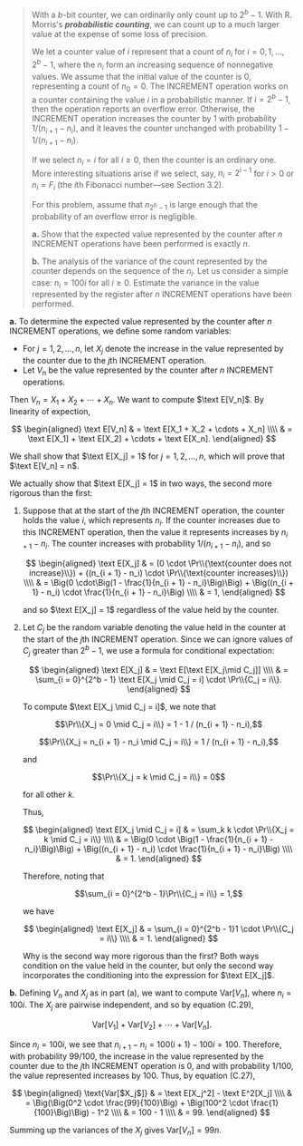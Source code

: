 > With a $b$-bit counter, we can ordinarily only count up to $2^b - 1$. With R. Morris's ***probabilistic counting***, we can count up to a much larger value at the expense of some loss of precision.
>
> We let a counter value of $i$ represent that a count of $n_i$ for $i = 0, 1, \ldots, 2^b - 1$, where the $n_i$ form an increasing sequence of nonnegative values. We assume that the initial value of the counter is $0$, representing a count of $n_0 = 0$. The $\text{INCREMENT}$ operation works on a counter containing the value $i$ in a probabilistic manner. If $i = 2^b - 1$, then the operation reports an overflow error. Otherwise, the $\text{INCREMENT}$ operation increases the counter by $1$ with probability $1 / (n_{i + 1} - n_i)$, and it leaves the counter unchanged with probability $1 - 1 / (n_{i + 1} - n_i)$.
>
> If we select $n_i = i$ for all $i \ge 0$, then the counter is an ordinary one. More interesting situations arise if we select, say, $n_i = 2^{i - 1}$ for $i > 0$ or $n_i = F_i$ (the $i$th Fibonacci number—see Section 3.2).
>
> For this problem, assume that $n_{2^b - 1}$ is large enough that the probability of an overflow error is negligible.
>
> **a.** Show that the expected value represented by the counter after $n$ $\text{INCREMENT}$ operations have been performed is exactly $n$.
>
> **b.** The analysis of the variance of the count represented by the counter depends on the sequence of the $n_i$. Let us consider a simple case: $n_i = 100i$ for all $i \ge 0$. Estimate the variance in the value represented by the register after $n$ $\text{INCREMENT}$ operations have been performed.

**a.** To determine the expected value represented by the counter after $n$ $\text{INCREMENT}$ operations, we define some random variables:

- For $j = 1, 2, \ldots, n$, let $X_j$ denote the increase in the value represented by the counter due to the $j$th $\text{INCREMENT}$ operation.
- Let $V_n$ be the value represented by the counter after $n$ $\text{INCREMENT}$ operations.

Then $V_n = X_1 + X_2 + \cdots + X_n$. We want to compute $\text E[V_n]$. By linearity of expection,

$$
\begin{aligned}
\text E[V_n] & = \text E[X_1 + X_2 + \cdots + X_n] \\\\
             & = \text E[X_1] + \text E[X_2] + \cdots + \text E[X_n].
\end{aligned}
$$

We shall show that $\text E[X_j] = 1$ for $j = 1, 2, \ldots, n$, which will prove that $\text E[V_n] = n$.

We actually show that $\text E[X_j] = 1$ in two ways, the second more rigorous than the first:

1. Suppose that at the start of the $j$th $\text{INCREMENT}$ operation, the counter holds the value $i$, which represents $n_i$. If the counter increases due to this $\text{INCREMENT}$ operation, then the value it represents increases by $n_{i + 1} - n_i$. The counter increases with probability $1 / (n_{i + 1} - n_i)$, and so

    $$
    \begin{aligned}
    \text E[X_j] & = (0 \cdot \Pr\\{\text{counter does not increase}\\}) + ((n_{i + 1} - n_i) \cdot \Pr\\{\text{counter increases}\\}) \\\\
                 & = \Big(0 \cdot\Big(1 - \frac{1}{n_{i + 1} - n_i}\Big)\Big) + \Big((n_{i + 1} - n_i) \cdot \frac{1}{n_{i + 1} - n_i}\Big) \\\\
                 & = 1,
    \end{aligned}
    $$

    and so $\text E[X_j] = 1$ regardless of the value held by the counter.

2. Let $C_j$ be the random variable denoting the value held in the counter at the start of the $j$th $\text{INCREMENT}$ operation. Since we can ignore values of $C_j$ greater than $2^b - 1$, we use a formula for conditional expectation:

    $$
    \begin{aligned}
    \text E[X_j] & = \text E[\text E[X_j\mid C_j]] \\\\
                 & = \sum_{i = 0}^{2^b - 1} \text E[X_j \mid C_j = i] \cdot \Pr\\{C_j = i\\}.
    \end{aligned}
    $$

    To compute $\text E[X_j \mid C_j = i]$, we note that

    $$\Pr\\{X_j = 0 \mid C_j = i\\} = 1 - 1 / (n_{i + 1} - n_i),$$

    $$\Pr\\{X_j = n_{i + 1} - n_i \mid C_j = i\\} = 1 / (n_{i + 1} - n_i),$$
    
    and
    
    $$\Pr\\{X_j = k \mid C_j = i\\} = 0$$
    
    for all other $k$.

    Thus,

    $$
    \begin{aligned}
    \text E[X_j \mid C_j = i] & = \sum_k k \cdot \Pr\\{X_j = k \mid C_j = i\\} \\\\
                           & = \Big(0 \cdot \Big(1 - \frac{1}{n_{i + 1} - n_i}\Big)\Big) + \Big((n_{i + 1} - n_i) \cdot \frac{1}{n_{i + 1} - n_i}\Big) \\\\
                           & = 1.
    \end{aligned}
    $$

    Therefore, noting that

    $$\sum_{i = 0}^{2^b - 1}\Pr\\{C_j = i\\} = 1,$$

    we have

    $$
    \begin{aligned}
    \text E[X_j] & = \sum_{i = 0}^{2^b - 1}1 \cdot \Pr\\{C_j = i\\} \\\\
                 & = 1.
    \end{aligned}
    $$

    Why is the second way more rigorous than the first? Both ways condition on the value held in the counter, but only the second way incorporates the conditioning into the expression for $\text E[X_j]$.

**b.** Defining $V_n$ and $X_j$ as in part (a), we want to compute $\text{Var}[V_n]$, where $n_i = 100i$. The $X_j$ are pairwise independent, and so by equation $\text{(C.29)}$,

$$\text{Var[$V_1$]} + \text{Var[$V_2$]} + \cdots + \text{Var[$V_n$]}.$$

Since $n_i = 100i$, we see that $n_{i + 1} - n_i = 100(i + 1) - 100i = 100$. Therefore, with probability $99 / 100$, the increase in the value represented by the counter due to the $j$th $\text{INCREMENT}$ operation is $0$, and with probability $1 / 100$, the value represented increases by $100$. Thus, by equation $\text{(C.27)}$,

$$
\begin{aligned}
\text{Var[$X_j$]} & = \text E[X_j^2] - \text E^2[X_j] \\\\
                  & = \Big(\Big(0^2 \cdot \frac{99}{100}\Big) + \Big(100^2 \cdot \frac{1}{100}\Big)\Big) - 1^2 \\\\
                  & = 100 - 1 \\\\
                  & = 99.
\end{aligned}
$$

Summing up the variances of the $X_j$ gives $\text{Var}[V_n] = 99n$.
